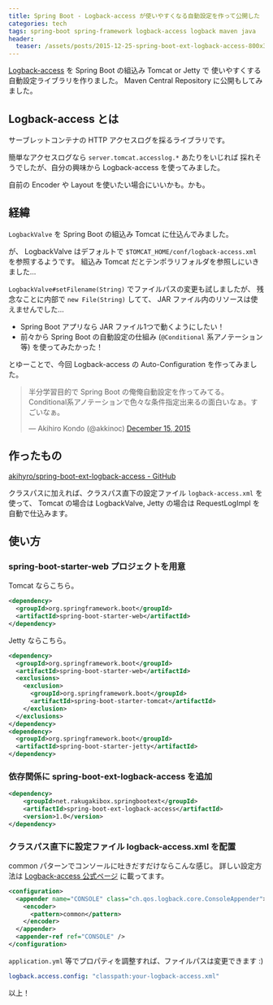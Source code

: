 ```yaml
---
title: Spring Boot - Logback-access が使いやすくなる自動設定を作って公開した
categories: tech
tags: spring-boot spring-framework logback-access logback maven java
header:
  teaser: /assets/posts/2015-12-25-spring-boot-ext-logback-access-800x300.jpg
---
```


[Logback-access] を Spring Boot の組込み Tomcat or Jetty で
使いやすくする自動設定ライブラリを作りました。
Maven Central Repository に公開もしてみました。

[Logback-access]: http://logback.qos.ch/access.html

<!--more-->

## Logback-access とは

サーブレットコンテナの HTTP アクセスログを採るライブラリです。

簡単なアクセスログなら `server.tomcat.accesslog.*` あたりをいじれば
採れそうでしたが、自分の興味から Logback-access を使ってみました。

自前の Encoder や Layout を使いたい場合にいいかも。かも。

## 経緯

`LogbackValve` を Spring Boot の組込み Tomcat に仕込んでみました。

が、 LogbackValve はデフォルトで
`$TOMCAT_HOME/conf/logback-access.xml` を参照するようです。
組込み Tomcat だとテンポラリフォルダを参照しにいきました...

`LogbackValve#setFilename(String)` でファイルパスの変更も試しましたが、
残念なことに内部で `new File(String)` してて、
JAR ファイル内のリソースは使えませんでした...

* Spring Boot アプリなら JAR ファイル1つで動くようにしたい！
* 前々から Spring Boot の自動設定の仕組み
  (`@Conditional` 系アノテーション等) を使ってみたかった！

とゆーことで、今回 Logback-access の Auto-Configuration を作ってみました。

<blockquote class="twitter-tweet"><p lang="ja" dir="ltr">半分学習目的で Spring Boot の俺俺自動設定を作ってみてる。Conditional系アノテーションで色々な条件指定出来るの面白いなぁ。すごいなぁ。</p>&mdash; Akihiro Kondo (@akkinoc) <a href="https://twitter.com/akkinoc/status/676740259024015360?ref_src=twsrc%5Etfw">December 15, 2015</a></blockquote> <script async src="https://platform.twitter.com/widgets.js" charset="utf-8"></script>

## 作ったもの

[akihyro/spring-boot-ext-logback-access - GitHub](https://github.com/akihyro/spring-boot-ext-logback-access)

クラスパスに加えれば、クラスパス直下の設定ファイル `logback-access.xml` を使って、
Tomcat の場合は LogbackValve, Jetty の場合は RequestLogImpl を自動で仕込みます。

## 使い方

### spring-boot-starter-web プロジェクトを用意

Tomcat ならこちら。

```xml
<dependency>
  <groupId>org.springframework.boot</groupId>
  <artifactId>spring-boot-starter-web</artifactId>
</dependency>
```

Jetty ならこちら。

```xml
<dependency>
  <groupId>org.springframework.boot</groupId>
  <artifactId>spring-boot-starter-web</artifactId>
  <exclusions>
    <exclusion>
      <groupId>org.springframework.boot</groupId>
      <artifactId>spring-boot-starter-tomcat</artifactId>
    </exclusion>
  </exclusions>
</dependency>
<dependency>
  <groupId>org.springframework.boot</groupId>
  <artifactId>spring-boot-starter-jetty</artifactId>
</dependency>
```

### 依存関係に spring-boot-ext-logback-access を追加

```xml
<dependency>
    <groupId>net.rakugakibox.springbootext</groupId>
    <artifactId>spring-boot-ext-logback-access</artifactId>
    <version>1.0</version>
</dependency>
```

### クラスパス直下に設定ファイル logback-access.xml を配置

common パターンでコンソールに吐きだすだけならこんな感じ。
詳しい設定方法は [Logback-access 公式ページ] に載ってます。

[Logback-access 公式ページ]: http://logback.qos.ch/access.html

```xml
<configuration>
  <appender name="CONSOLE" class="ch.qos.logback.core.ConsoleAppender">
    <encoder>
      <pattern>common</pattern>
    </encoder>
  </appender>
  <appender-ref ref="CONSOLE" />
</configuration>
```

`application.yml` 等でプロパティを調整すれば、ファイルパスは変更できます :)

```yaml
logback.access.config: "classpath:your-logback-access.xml"
```

以上！
